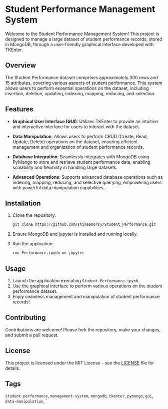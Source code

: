 # Student Performance Management System

Welcome to the Student Performance Management System! This project is designed to manage a large dataset of student performance records, stored in MongoDB, through a user-friendly graphical interface developed with TKEnter.

## Overview

The Student Performance dataset comprises approximately 300 rows and 15 attributes, covering various aspects of student performance. This system allows users to perform essential operations on the dataset, including insertion, deletion, updating, indexing, mapping, reducing, and selection.

## Features

- **Graphical User Interface (GUI)**: Utilizes TKEnter to provide an intuitive and interactive interface for users to interact with the dataset.
  
- **Data Manipulation**: Allows users to perform CRUD (Create, Read, Update, Delete) operations on the dataset, ensuring efficient management and organization of student performance records.
  
- **Database Integration**: Seamlessly integrates with MongoDB using PyMongo to store and retrieve student performance data, enabling scalability and flexibility in handling large datasets.
  
- **Advanced Operations**: Supports advanced database operations such as indexing, mapping, reducing, and selective querying, empowering users with powerful data manipulation capabilities.

## Installation

1. Clone the repository:

    ```bash
    git clone https://github.com/shimaamorsy/Student_Performance.git
    ```

2. Ensure MongoDB and jupyter is installed and running locally.

3. Run the application:

    ```bash
    run Performance.ipynb on jupyter
    ```

## Usage

1. Launch the application executing `Student Performance.ipynb`.
2. Use the graphical interface to perform various operations on the student performance dataset.
3. Enjoy seamless management and manipulation of student performance records!

## Contributing

Contributions are welcome! Please fork the repository, make your changes, and submit a pull request.

## License

This project is licensed under the MIT License - see the [LICENSE](LICENSE) file for details.

## Tags

`student-performance`, `management-system`, `mongodb`, `tkenter`, `pymongo`, `gui`, `data-manipulation`, `
